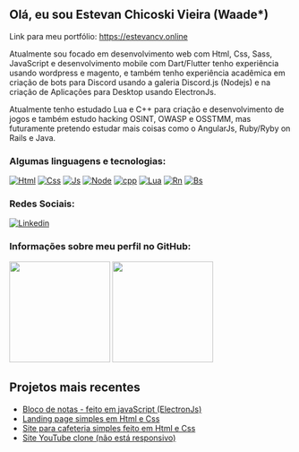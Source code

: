 ## Olá, eu sou Estevan Chicoski Vieira (Waade*)

Link para meu portfólio: https://estevancv.online

Atualmente sou focado em desenvolvimento web com Html, Css, Sass, JavaScript e desenvolvimento mobile com Dart/Flutter tenho experiência usando wordpress e magento, e também tenho experiência acadêmica em criação de bots para Discord usando a galeria Discord.js (Nodejs) e na criação de Aplicações para Desktop usando ElectronJs.

Atualmente tenho estudado Lua e C++ para criação e desenvolvimento de jogos e também estudo hacking OSINT, OWASP e OSSTMM, mas futuramente pretendo estudar mais coisas como o AngularJs, Ruby/Ryby on Rails e Java.


### Algumas linguagens e tecnologias:

[![Html](https://img.shields.io/badge/HTML5-E34F26?style=for-the-badge&logo=html5&logoColor=white)]() [![Css](https://img.shields.io/badge/CSS3-1572B6?style=for-the-badge&logo=css3&logoColor=white)]() [![Js](https://img.shields.io/badge/JavaScript-F7DF1E?style=for-the-badge&logo=javascript&logoColor=black)]() [![Node](https://img.shields.io/badge/Node.js-43853D?style=for-the-badge&logo=node.js&logoColor=white)]() [![cpp](https://img.shields.io/badge/C%2B%2B-00599C?style=for-the-badge&logo=c%2B%2B&logoColor=white)]() [![Lua](https://img.shields.io/badge/Lua-2C2D72?style=for-the-badge&logo=lua&logoColor=white)]() [![Rn](https://img.shields.io/badge/React_Native-20232A?style=for-the-badge&logo=react&logoColor=61DAFB)]() [![Bs](https://img.shields.io/badge/Bootstrap-563D7C?style=for-the-badge&logo=bootstrap&logoColor=white)]()

### Redes Sociais:

[![Linkedin](https://img.shields.io/badge/LinkedIn-0077B5?style=for-the-badge&logo=linkedin&logoColor=white)](https://www.linkedin.com/in/estevan-chicoski-vieira-79a3a6265/)

### Informações sobre meu perfil no GitHub:

<div>
  <a href="https://github.com/EstevanChicoskiVieira"></a>
  <img height="180em" src="[https://github-readme-stats.vercel.app/api?username=EstevanChicoskiVieira_icons=true&theme=tokyonight](https://github.com/anuraghazra/github-readme-stats#gh-dark-mode-only)" />
  <img height="180em" src="[https://github-readme-stats.vercel.app/api?username=EstevanChicoskiVieira_icons=true&theme=tokyonight](https://github-readme-stats.vercel.app/api/top-langs/?username=EstevanChicoskiVieira&layout=compact)" />
</div>

## Projetos mais recentes

- [Bloco de notas - feito em javaScript (ElectronJs)](https://github.com/EstevanChicoskiVieira/Bloco-de-Notas)</br>
- [Landing page simples em Html e Css](https://estevanchicoskivieira.github.io/landingPage/)</br>
- [Site para cafeteria simples feito em Html e Css](https://estevanchicoskivieira.github.io/JeallCoffee/)</br>
- [Site YouTube clone (não está responsivo)](https://estevanchicoskivieira.github.io/youtubeClone/)
